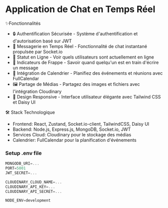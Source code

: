 # Application de Chat en Temps Réel

✨Fonctionnalités

- 🔒 Authentification Sécurisée - Système d'authentification et d'autorisation basé sur JWT
- 💬 Messagerie en Temps Réel - Fonctionnalité de chat instantané propulsée par Socket.io
- 👥 Statut en Ligne - Voir quels utilisateurs sont actuellement en ligne
- 📝 Indicateurs de Frappe - Savoir quand quelqu'un est en train d'écrire un message
- 📅 Intégration de Calendrier - Planifiez des événements et réunions avec FullCalendar
- 🖼️ Partage de Médias - Partagez des images et fichiers avec l'intégration Cloudinary
- 📱 Design Responsive - Interface utilisateur élégante avec Tailwind CSS et Daisy UI

🛠️ Stack Technologique

- Frontend: React, Zustand, Socket.io-client, TailwindCSS, Daisy UI
- Backend: Node.js, Express.js, MongoDB, Socket.io, JWT
- Services Cloud: Cloudinary pour le stockage des médias
- Calendrier: FullCalendar pour la planification d'événements
  
### Setup .env file

```js
MONGODB_URI=...
PORT=5001
JWT_SECRET=...

CLOUDINARY_CLOUD_NAME=...
CLOUDINARY_API_KEY=...
CLOUDINARY_API_SECRET=...

NODE_ENV=development
```
